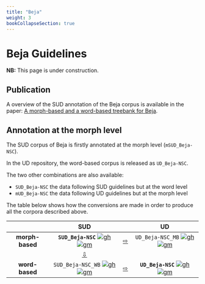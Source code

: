```yaml
---
title: "Beja"
weight: 3
bookCollapseSection: true
---
```


# Beja Guidelines
**NB:** This page is under construction. 

## Publication
A overview of the SUD annotation of the Beja corpus is available in the paper: [A morph-based and a word-based treebank for Beja](https://aclanthology.org/2021.tlt-1.5.pdf).

  

## Annotation at the morph level


The SUD corpus of Beja is firstly annotated at the morph level (`mSUD_Beja-NSC`).

In the UD repository, the word-based corpus is released as `UD_Beja-NSC`.

The two other combinations are also available:

 - `SUD_Beja-NSC` the data following SUD guidelines but at the word level
 - `mUD_Beja-NSC` the data following UD guidelines but at the morph level

The table below shows how the conversions are made in order to produce all the corpora described above.

|  | SUD | | UD |
|:-:|:-----:|:-:|:----:|
| **morph-based** | **`SUD_Beja-NSC`** [![gh](/images/Octocat.png)](https://github.com/surfacesyntacticud/SUD_Beja-NSC) [![gm](/images/square_g.svg)](https://universal.grew.fr/?corpus=SUD_Beja-NSC@latest) | [&#x21e8;](https://github.com/surfacesyntacticud/tools/tree/master/converter) | `UD_Beja-NSC_MB` [![gh](/images/Octocat.png)](https://github.com/UniversalDependencies/UD_Beja-NSC/tree/dev/not-to-release) [![gm](/images/square_g.svg)](https://universal.grew.fr/?corpus=UD_Beja-NSC_MB@conv) |
| | [&#x21e9;](https://github.com/surfacesyntacticud/tools/tree/master/morph2word) | | |
| **word-based** | `SUD_Beja-NSC_WB` [![gh](/images/Octocat.png)](https://github.com/surfacesyntacticud/SUD_Beja-NSC/tree/master/word_based) [![gm](/images/square_g.svg)](https://universal.grew.fr/?corpus=SUD_Beja-NSC_WB@latest) | [&#x21e8;](https://github.com/surfacesyntacticud/tools/tree/master/converter) | **`UD_Beja-NSC`** [![gh](/images/Octocat.png)](https://github.com/UniversalDependencies/UD_Beja-NSC/tree/dev) [![gm](/images/square_g.svg)](https://universal.grew.fr/?corpus=UD_Beja-NSC@conv) |
